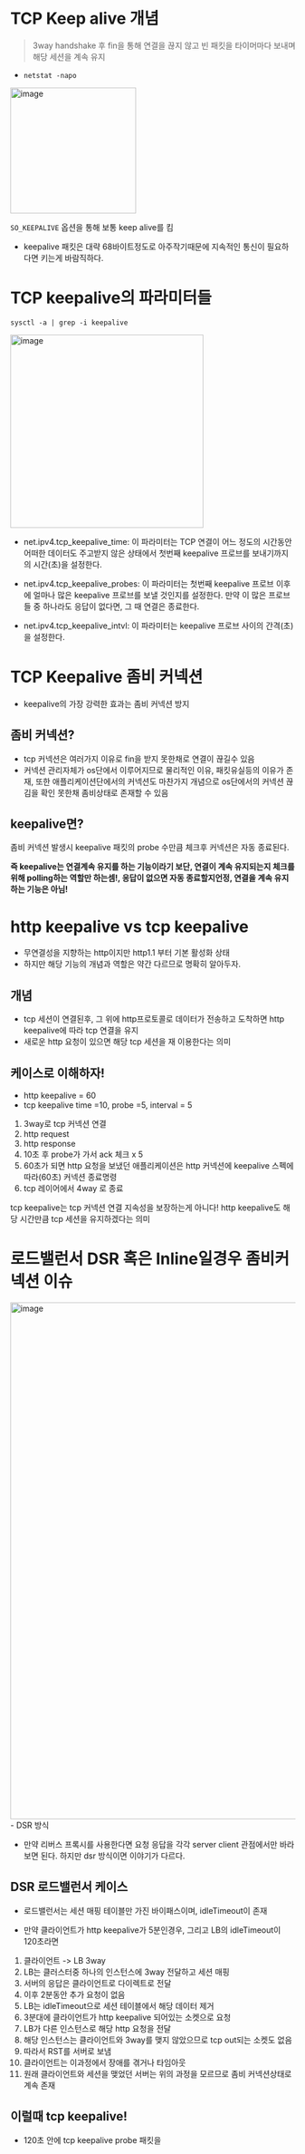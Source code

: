 # TCP Keep alive 개념

> 3way handshake 후 fin을 통해 연결을 끊지 않고 빈 패킷을 타이머마다 보내며 해당 세션을 계속 유지

- `netstat -napo`

<img width="222" alt="image" src="https://github.com/jinia91/TIL/assets/85499582/8c08d0f9-0c55-4bd0-88bf-4af8d40397d0">

`SO_KEEPALIVE` 옵션을 통해 보통 keep alive를 킴

- keepalive 패킷은 대략 68바이트정도로 아주작기때문에 지속적인 통신이 필요하다면 키는게 바람직하다.

# TCP keepalive의 파라미터들
`sysctl -a | grep -i keepalive`

<img width="341" alt="image" src="https://github.com/jinia91/TIL/assets/85499582/04bdfd9e-a0e7-4384-acb3-b242bc935884">

- net.ipv4.tcp_keepalive_time: 이 파라미터는 TCP 연결이 어느 정도의 시간동안 어떠한 데이터도 주고받지 않은 상태에서 첫번째 keepalive 프로브를 보내기까지의 시간(초)을 설정한다.

- net.ipv4.tcp_keepalive_probes: 이 파라미터는 첫번째 keepalive 프로브 이후에 얼마나 많은 keepalive 프로브를 보낼 것인지를 설정한다. 만약 이 많은 프로브들 중 하나라도 응답이 없다면, 그 때 연결은 종료한다. 

- net.ipv4.tcp_keepalive_intvl: 이 파라미터는 keepalive 프로브 사이의 간격(초)을 설정한다.

# TCP Keepalive 좀비 커넥션

- keepalive의 가장 강력한 효과는 좀비 커넥션 방지

## 좀비 커넥션?

- tcp 커넥션은 여러가지 이유로 fin을 받지 못한채로 연결이 끊길수 있음
- 커넥션 관리자체가 os단에서 이루어지므로 물리적인 이유, 패킷유실등의 이유가 존재, 또한 애플리케이션단에서의 커넥션도 마찬가지 개념으로 os단에서의 커넥션 끊김을 확인 못한채 좀비상태로 존재할 수 있음

## keepalive면?

좀비 커넥션 발생시 keepalive 패킷의 probe 수만큼 체크후 커넥션은 자동 종료된다.

**즉 keepalive는 연결계속 유지를 하는 기능이라기 보단, 연결이 계속 유지되는지 체크를 위해 polling하는 역할만 하는셈!, 응답이 없으면 자동 종료할지언정, 연결을 계속 유지하는 기능은 아님!**

# http keepalive vs tcp keepalive

 - 무연결성을 지향하는 http이지만 http1.1 부터 기본 활성화 상태
 - 하지만 해당 기능의 개념과 역할은 약간 다르므로 명확히 알아두자.

## 개념
- tcp 세션이 연결된후, 그 위에 http프로토콜로 데이터가 전송하고 도착하면 http keepalive에 따라 tcp 연결을 유지
- 새로운 http 요청이 있으면 해당 tcp 세션을 재 이용한다는 의미


## 케이스로 이해하자!
- http keepalive = 60
- tcp keepalive time =10, probe =5, interval = 5

1. 3way로 tcp 커넥션 연결
2. http request
3. http response
4. 10초 후 probe가 가서 ack 체크 x 5
5. 60초가 되면 http 요청을 보냈던 애플리케이션은 http 커넥션에 keepalive 스펙에따라(60초) 커넥션 종료명령
6. tcp 레이어에서 4way 로 종료

tcp keepalive는 tcp 커넥션 연결 지속성을 보장하는게 아니다!
http keepalive도 해당 시간만큼 tcp 세션을 유지하겠다는 의미


# 로드밸런서 DSR 혹은 Inline일경우 좀비커넥션 이슈

<img width="912" alt="image" src="https://github.com/jinia91/TIL/assets/85499582/34c7ffeb-e466-4e21-87d4-b19119deedfd">
- DSR 방식

- 만약 리버스 프록시를 사용한다면 요청 응답을 각각 server client 관점에서만 바라보면 된다. 하지만 dsr 방식이면 이야기가 다르다.

## DSR 로드밸런서 케이스

- 로드밸런서는 세션 매핑 테이블만 가진 바이패스이며, idleTimeout이 존재

- 만약 클라이언트가 http keepalive가 5분인경우, 그리고 LB의 idleTimeout이 120초라면

1. 클라이언트 -> LB 3way
2. LB는 클러스터중 하나의 인스턴스에 3way 전달하고 세션 매핑
3. 서버의 응답은 클라이언트로 다이렉트로 전달
4. 이후 2분동안 추가 요청이 없음
5. LB는 idleTimeout으로 세션 테이블에서 해당 데이터 제거
6. 3분대에 클라이언트가 http keepalive 되어있는 소켓으로 요청
7. LB가 다른 인스턴스로 해당 http 요청을 전달
8. 해당 인스턴스는 클라이언트와 3way를 맺지 않았으므로 tcp out되는 소켓도 없음
9. 따라서 RST를 서버로 보냄
10. 클라이언트는 이과정에서 장애를 겪거나 타임아웃
11. 원래 클라이언트와 세션을 맺었던 서버는 위의 과정을 모르므로 좀비 커넥션상태로 계속 존재


## 이럴때 tcp keepalive!
- 120초 안에 tcp keepalive probe 패킷을 




